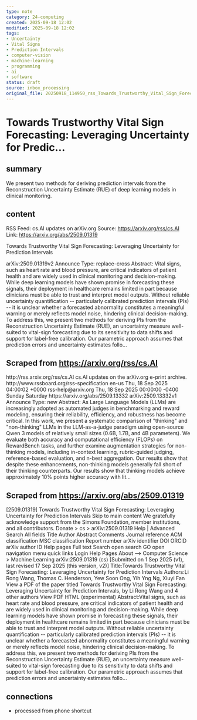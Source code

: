 ```yaml
---
type: note
category: 24-computing
created: 2025-09-18 12:02
modified: 2025-09-18 12:02
tags:
- Uncertainty
- Vital Signs
- Prediction Intervals
- computer-vision
- machine-learning
- programming
- ai
- software
status: draft
source: inbox_processing
original_file: 20250918_114950_rss_Towards_Trustworthy_Vital_Sign_Forecasting__Levera.txt
---
```



# Towards Trustworthy Vital Sign Forecasting: Leveraging Uncertainty for Predic...

## summary
We present two methods for deriving prediction intervals from the Reconstruction Uncertainty Estimate (RUE) of deep learning models in clinical monitoring.

## content
RSS Feed: cs.AI updates on arXiv.org
Source: https://arxiv.org/rss/cs.AI
Link: https://arxiv.org/abs/2509.01319

Towards Trustworthy Vital Sign Forecasting: Leveraging Uncertainty for Prediction Intervals

arXiv:2509.01319v2 Announce Type: replace-cross Abstract: Vital signs, such as heart rate and blood pressure, are critical indicators of patient health and are widely used in clinical monitoring and decision-making. While deep learning models have shown promise in forecasting these signals, their deployment in healthcare remains limited in part because clinicians must be able to trust and interpret model outputs. Without reliable uncertainty quantification -- particularly calibrated prediction intervals (PIs) -- it is unclear whether a forecasted abnormality constitutes a meaningful warning or merely reflects model noise, hindering clinical decision-making. To address this, we present two methods for deriving PIs from the Reconstruction Uncertainty Estimate (RUE), an uncertainty measure well-suited to vital-sign forecasting due to its sensitivity to data shifts and support for label-free calibration. Our parametric approach assumes that prediction errors and uncertainty estimates follo...

## Scraped from https://arxiv.org/rss/cs.AI
<?xml version='1.0' encoding='UTF-8'?>
<rss xmlns:arxiv="http://arxiv.org/schemas/atom" xmlns:dc="http://purl.org/dc/elements/1.1/" xmlns:atom="http://www.w3.org/2005/Atom" xmlns:content="http://purl.org/rss/1.0/modules/content/" version="2.0">
  <channel>
    <title>cs.AI updates on arXiv.org</title>
    <link>http://rss.arxiv.org/rss/cs.AI</link>
    <description>cs.AI updates on the arXiv.org e-print archive.</description>
    <atom:link href="http://rss.arxiv.org/rss/cs.AI" rel="self" type="application/rss+xml"/>
    <docs>http://www.rssboard.org/rss-specification</docs>
    <language>en-us</language>
    <lastBuildDate>Thu, 18 Sep 2025 04:00:02 +0000</lastBuildDate>
    <managingEditor>rss-help@arxiv.org</managingEditor>
    <pubDate>Thu, 18 Sep 2025 00:00:00 -0400</pubDate>
    <skipDays>
      <day>Sunday</day>
      <day>Saturday</day>
    </skipDays>
    <item>
      <title>Explicit Reasoning Makes Better Judges: A Systematic Study on Accuracy, Efficiency, and Robustness</title>
      <link>https://arxiv.org/abs/2509.13332</link>
      <description>arXiv:2509.13332v1 Announce Type: new 
Abstract: As Large Language Models (LLMs) are increasingly adopted as automated judges in benchmarking and reward modeling, ensuring their reliability, efficiency, and robustness has become critical. In this work, we present a systematic comparison of "thinking" and "non-thinking" LLMs in the LLM-as-a-judge paradigm using open-source Qwen 3 models of relatively small sizes (0.6B, 1.7B, and 4B parameters). We evaluate both accuracy and computational efficiency (FLOPs) on RewardBench tasks, and further examine augmentation strategies for non-thinking models, including in-context learning, rubric-guided judging, reference-based evaluation, and n-best aggregation. Our results show that despite these enhancements, non-thinking models generally fall short of their thinking counterparts. Our results show that thinking models achieve approximately 10% points higher accuracy with lit...


## Scraped from https://arxiv.org/abs/2509.01319
[2509.01319] Towards Trustworthy Vital Sign Forecasting: Leveraging Uncertainty for Prediction Intervals Skip to main content We gratefully acknowledge support from the Simons Foundation, member institutions, and all contributors. Donate &gt; cs &gt; arXiv:2509.01319 Help | Advanced Search All fields Title Author Abstract Comments Journal reference ACM classification MSC classification Report number arXiv identifier DOI ORCID arXiv author ID Help pages Full text Search open search GO open navigation menu quick links Login Help Pages About --> Computer Science > Machine Learning arXiv:2509.01319 (cs) [Submitted on 1 Sep 2025 (v1), last revised 17 Sep 2025 (this version, v2)] Title:Towards Trustworthy Vital Sign Forecasting: Leveraging Uncertainty for Prediction Intervals Authors:Li Rong Wang, Thomas C. Henderson, Yew Soon Ong, Yih Yng Ng, Xiuyi Fan View a PDF of the paper titled Towards Trustworthy Vital Sign Forecasting: Leveraging Uncertainty for Prediction Intervals, by Li Rong Wang and 4 other authors View PDF HTML (experimental) Abstract:Vital signs, such as heart rate and blood pressure, are critical indicators of patient health and are widely used in clinical monitoring and decision-making. While deep learning models have shown promise in forecasting these signals, their deployment in healthcare remains limited in part because clinicians must be able to trust and interpret model outputs. Without reliable uncertainty quantification -- particularly calibrated prediction intervals (PIs) -- it is unclear whether a forecasted abnormality constitutes a meaningful warning or merely reflects model noise, hindering clinical decision-making. To address this, we present two methods for deriving PIs from the Reconstruction Uncertainty Estimate (RUE), an uncertainty measure well-suited to vital-sign forecasting due to its sensitivity to data shifts and support for label-free calibration. Our parametric approach assumes that prediction errors and uncertainty estimates follo...


## connections
- processed from phone shortcut
